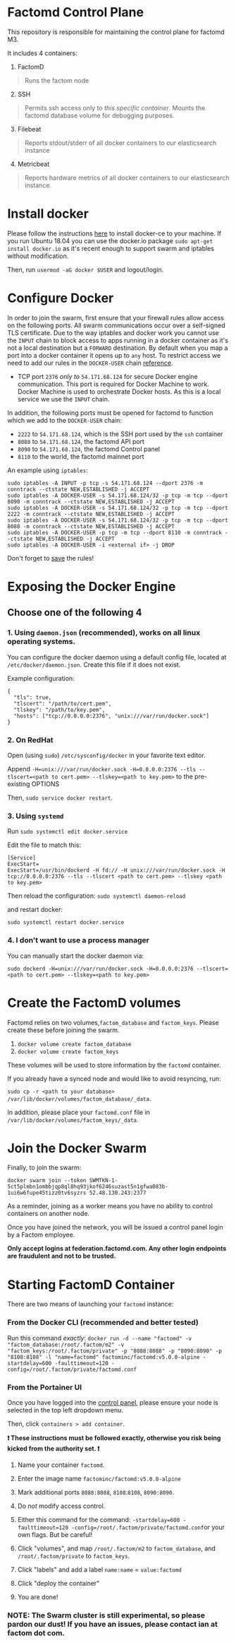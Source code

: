 # Factomd Control Plane

This repository is responsible for maintaining the control plane for factomd M3.

It includes 4 containers:
  1. FactomD
  > Runs the factom node
  2. SSH
  > Permits ssh access only to _this specific container_. Mounts the factomd database volume for debugging purposes.
  3. Filebeat
  > Reports stdout/stderr of all docker containers to our elasticsearch instance
  4. Metricbeat
  > Reports hardware metrics of all docker containers to our elasticsearch instance.

# Install docker

Please follow the instructions [here](https://docs.docker.com/install/linux/docker-ce/ubuntu/) to install docker-ce to your machine. If you run Ubuntu 18.04 you can use the docker.io package `sudo apt-get install docker.io` as it's recent enough to support swarm and iptables without modification.

Then, run `usermod -aG docker $USER` and logout/login.


# Configure Docker

In order to join the swarm, first ensure that your firewall rules allow access on the following ports. All swarm communications occur over a self-signed TLS certificate. Due to the way iptables and docker work you cannot use the `INPUT` chain to block access to apps running in a docker container as it's not a local destination but a `FORWARD` destination. By default when you map a port into a docker container it opens up to `any` host. To restrict access we need to add our rules in the `DOCKER-USER` chain [reference](https://docs.docker.com/network/iptables/).

- TCP port `2376` _only to_ `54.171.68.124` for secure Docker engine communication. This port is required for Docker Machine to work. Docker Machine is used to orchestrate Docker hosts. As this is a local service we use the `INPUT` chain.

In addition,  the following ports must be opened for factomd to function which we add to the `DOCKER-USER` chain:
- `2222` to `54.171.68.124`, which is the SSH port used by the `ssh` container
- `8088` to `54.171.68.124`, the factomd API port
- `8090` to `54.171.68.124`, the factomd Control panel
- `8110` to the world, the factomd mainnet port

An example using `iptables`:
```
sudo iptables -A INPUT -p tcp -s 54.171.68.124 --dport 2376 -m conntrack --ctstate NEW,ESTABLISHED -j ACCEPT
sudo iptables -A DOCKER-USER -s 54.171.68.124/32 -p tcp -m tcp --dport 8090 -m conntrack --ctstate NEW,ESTABLISHED -j ACCEPT
sudo iptables -A DOCKER-USER -s 54.171.68.124/32 -p tcp -m tcp --dport 2222 -m conntrack --ctstate NEW,ESTABLISHED -j ACCEPT
sudo iptables -A DOCKER-USER -s 54.171.68.124/32 -p tcp -m tcp --dport 8088 -m conntrack --ctstate NEW,ESTABLISHED -j ACCEPT
sudo iptables -A DOCKER-USER -p tcp -m tcp --dport 8110 -m conntrack --ctstate NEW,ESTABLISHED -j ACCEPT
sudo iptables -A DOCKER-USER -i <external if> -j DROP
```

Don't forget to [save](https://www.digitalocean.com/community/tutorials/iptables-essentials-common-firewall-rules-and-commands#saving-rules) the rules!

# Exposing the Docker Engine

## Choose one of the following 4

### 1. Using `daemon.json` (recommended), works on all linux operating systems.

You can configure the docker daemon using a default config file, located at `/etc/docker/daemon.json`. Create this file if it does not exist.

Example configuration:
```
{
  "tls": true,
  "tlscert": "/path/to/cert.pem",
  "tlskey": "/path/to/key.pem",
  "hosts": ["tcp://0.0.0.0:2376", "unix:///var/run/docker.sock"]
}
```

### 2. On RedHat

Open (using `sudo`) `/etc/sysconfig/docker` in your favorite text editor.

Append `-H=unix:///var/run/docker.sock -H=0.0.0.0:2376 --tls --tlscert=<path to cert.pem> --tlskey=<path to key.pem>` to the pre-existing OPTIONS

Then, `sudo service docker restart`.

### 3. Using `systemd`

Run `sudo systemctl edit docker.service`

Edit the file to match this:

```
[Service]
ExecStart=
ExecStart=/usr/bin/dockerd -H fd:// -H unix:///var/run/docker.sock -H tcp://0.0.0.0:2376 --tls --tlscert <path to cert.pem> --tlskey <path to key.pem>
```

Then reload the configuration:
`sudo systemctl daemon-reload`

and restart docker:

`sudo systemctl restart docker.service`

### 4. I don't want to use a process manager

You can manually start the docker daemon via:

```sudo dockerd -H=unix:///var/run/docker.sock -H=0.0.0.0:2376 --tlscert=<path to cert.pem> --tlskey=<path to key.pem>```

# Create the FactomD volumes
Factomd relies on two volumes,`factom_database` and `factom_keys`. Please create these before joining the swarm.

1. `docker volume create factom_database`
2. `docker volume create factom_keys`

These volumes will be used to store information by the `factomd` container.

If you already have a synced node and would like to avoid resyncing, run:

`sudo cp -r <path to your database> /var/lib/docker/volumes/factom_database/_data`.

In addition, please place your `factomd.conf` file in `/var/lib/docker/volumes/factom_keys/_data`.

# Join the Docker Swarm

Finally, to join the swarm:
```
docker swarm join --token SWMTKN-1-5ct5plmbn1ombbjqp8ql8hq93jkof6246suzast5n1gfwa083b-1ui6w6fupe45tizz0tv6syzrs 52.48.130.243:2377

```

As a reminder, joining as a worker means you have no ability to control containers on another node.

Once you have joined the network, you will be issued a control panel login by a Factom employee.

**Only accept logins at federation.factomd.com. Any other login endpoints are fraudulent and not to be trusted.**

# Starting FactomD Container

There are two means of launching your `factomd` instance:

### From the Docker CLI (recommended and better tested)

Run this command _exactly_: `docker run -d --name "factomd" -v "factom_database:/root/.factom/m2" -v "factom_keys:/root/.factom/private" -p "8088:8088" -p "8090:8090" -p "8108:8108" -l "name=factomd" factominc/factomd:v5.0.0-alpine -startdelay=600 -faulttimeout=120 -config=/root/.factom/private/factomd.conf
`

### From the Portainer UI

Once you have logged into the [control panel](https://federation.factomd.com), please ensure your node is selected in the top left dropdown menu.

Then, click `containers > add container`.

**:heavy_exclamation_mark: These instructions must be followed exactly, otherwise you risk being kicked from the authority set. :heavy_exclamation_mark:**

1. Name your container `factomd`.

2. Enter the image name `factominc/factomd:v5.0.0-alpine`

3. Mark additional ports `8088:8088`, `8108`:`8108`, `8090:8090`.

4. Do _not_ modify access control.

5. Either this command for the command:  `-startdelay=600 -faulttimeout=120 -config=/root/.factom/private/factomd.conf`or your own flags. But be careful!

6. Click "volumes", and map `/root/.factom/m2` to `factom_database`, and `/root/.factom/private` to `factom_keys`.

7. Click "labels" and add a label `name:name` = `value:factomd`

8. Click "deploy the container"

9. You are done!


### NOTE: The Swarm cluster is still experimental, so please pardon our dust! If you have an issues, please contact ian at factom dot com.
